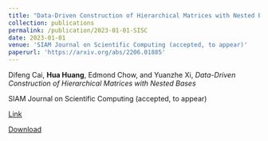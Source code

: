 ```yaml
---
title: "Data-Driven Construction of Hierarchical Matrices with Nested Bases"
collection: publications
permalink: /publication/2023-01-01-SISC
date: 2023-01-01
venue: 'SIAM Journal on Scientific Computing (accepted, to appear)'
paperurl: 'https://arxiv.org/abs/2206.01885'
---
```

Difeng Cai, **Hua Huang**, Edmond Chow, and Yuanzhe Xi, *Data-Driven Construction of Hierarchical Matrices with Nested Bases* 

SIAM Journal on Scientific Computing (accepted, to appear)

[Link](https://arxiv.org/abs/2206.01885)

[Download]()